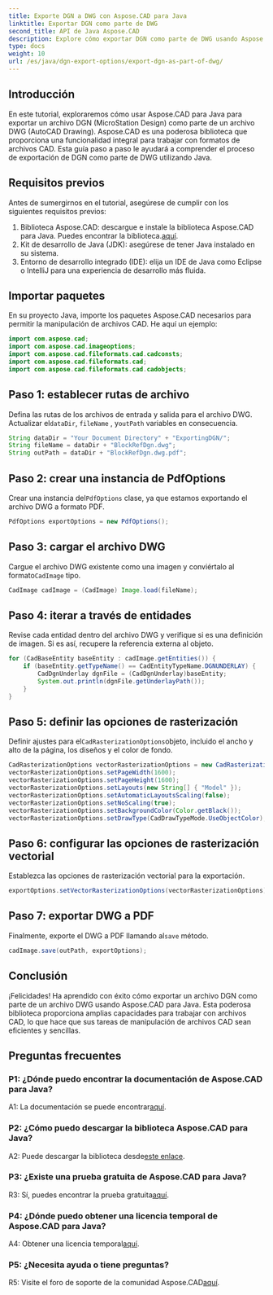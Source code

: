 ```yaml
---
title: Exporte DGN a DWG con Aspose.CAD para Java
linktitle: Exportar DGN como parte de DWG
second_title: API de Java Aspose.CAD
description: Explore cómo exportar DGN como parte de DWG usando Aspose.CAD para Java. Siga nuestra guía paso a paso para una manipulación eficiente de archivos CAD.
type: docs
weight: 10
url: /es/java/dgn-export-options/export-dgn-as-part-of-dwg/
---
```

## Introducción

En este tutorial, exploraremos cómo usar Aspose.CAD para Java para exportar un archivo DGN (MicroStation Design) como parte de un archivo DWG (AutoCAD Drawing). Aspose.CAD es una poderosa biblioteca que proporciona una funcionalidad integral para trabajar con formatos de archivos CAD. Esta guía paso a paso le ayudará a comprender el proceso de exportación de DGN como parte de DWG utilizando Java.

## Requisitos previos

Antes de sumergirnos en el tutorial, asegúrese de cumplir con los siguientes requisitos previos:
1. Biblioteca Aspose.CAD: descargue e instale la biblioteca Aspose.CAD para Java. Puedes encontrar la biblioteca.[aquí](https://releases.aspose.com/cad/java/).
2. Kit de desarrollo de Java (JDK): asegúrese de tener Java instalado en su sistema.
3. Entorno de desarrollo integrado (IDE): elija un IDE de Java como Eclipse o IntelliJ para una experiencia de desarrollo más fluida.

## Importar paquetes

En su proyecto Java, importe los paquetes Aspose.CAD necesarios para permitir la manipulación de archivos CAD. He aquí un ejemplo:

```java
import com.aspose.cad;
import com.aspose.cad.imageoptions;
import com.aspose.cad.fileformats.cad.cadconsts;
import com.aspose.cad.fileformats.cad;
import com.aspose.cad.fileformats.cad.cadobjects;
```

## Paso 1: establecer rutas de archivo

 Defina las rutas de los archivos de entrada y salida para el archivo DWG. Actualizar el`dataDir`, `fileName` , y`outPath` variables en consecuencia.

```java
String dataDir = "Your Document Directory" + "ExportingDGN/";
String fileName = dataDir + "BlockRefDgn.dwg";
String outPath = dataDir + "BlockRefDgn.dwg.pdf";
```

## Paso 2: crear una instancia de PdfOptions

 Crear una instancia del`PdfOptions` clase, ya que estamos exportando el archivo DWG a formato PDF.

```java
PdfOptions exportOptions = new PdfOptions();
```

## Paso 3: cargar el archivo DWG

 Cargue el archivo DWG existente como una imagen y conviértalo al formato`CadImage` tipo.

```java
CadImage cadImage = (CadImage) Image.load(fileName);
```

## Paso 4: iterar a través de entidades

Revise cada entidad dentro del archivo DWG y verifique si es una definición de imagen. Si es así, recupere la referencia externa al objeto.

```java
for (CadBaseEntity baseEntity : cadImage.getEntities()) {
    if (baseEntity.getTypeName() == CadEntityTypeName.DGNUNDERLAY) {
        CadDgnUnderlay dgnFile = (CadDgnUnderlay)baseEntity;
        System.out.println(dgnFile.getUnderlayPath());
    }
}
```

## Paso 5: definir las opciones de rasterización

 Definir ajustes para el`CadRasterizationOptions`objeto, incluido el ancho y alto de la página, los diseños y el color de fondo.

```java
CadRasterizationOptions vectorRasterizationOptions = new CadRasterizationOptions();
vectorRasterizationOptions.setPageWidth(1600);
vectorRasterizationOptions.setPageHeight(1600);
vectorRasterizationOptions.setLayouts(new String[] { "Model" });
vectorRasterizationOptions.setAutomaticLayoutsScaling(false);
vectorRasterizationOptions.setNoScaling(true);
vectorRasterizationOptions.setBackgroundColor(Color.getBlack());
vectorRasterizationOptions.setDrawType(CadDrawTypeMode.UseObjectColor);
```

## Paso 6: configurar las opciones de rasterización vectorial

Establezca las opciones de rasterización vectorial para la exportación.

```java
exportOptions.setVectorRasterizationOptions(vectorRasterizationOptions);
```

## Paso 7: exportar DWG a PDF

 Finalmente, exporte el DWG a PDF llamando al`save` método.

```java
cadImage.save(outPath, exportOptions);
```

## Conclusión

¡Felicidades! Ha aprendido con éxito cómo exportar un archivo DGN como parte de un archivo DWG usando Aspose.CAD para Java. Esta poderosa biblioteca proporciona amplias capacidades para trabajar con archivos CAD, lo que hace que sus tareas de manipulación de archivos CAD sean eficientes y sencillas.

## Preguntas frecuentes

### P1: ¿Dónde puedo encontrar la documentación de Aspose.CAD para Java?

 A1: La documentación se puede encontrar[aquí](https://reference.aspose.com/cad/java/).

### P2: ¿Cómo puedo descargar la biblioteca Aspose.CAD para Java?

 A2: Puede descargar la biblioteca desde[este enlace](https://releases.aspose.com/cad/java/).

### P3: ¿Existe una prueba gratuita de Aspose.CAD para Java?

 R3: Sí, puedes encontrar la prueba gratuita[aquí](https://releases.aspose.com/).

### P4: ¿Dónde puedo obtener una licencia temporal de Aspose.CAD para Java?

 A4: Obtener una licencia temporal[aquí](https://purchase.aspose.com/temporary-license/).

### P5: ¿Necesita ayuda o tiene preguntas?

 R5: Visite el foro de soporte de la comunidad Aspose.CAD[aquí](https://forum.aspose.com/c/cad/19).